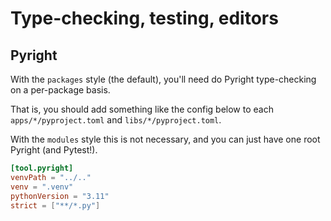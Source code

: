 # Type-checking, testing, editors
## Pyright
With the `packages` style (the default), you'll need do Pyright type-checking on a per-package basis.

That is, you should add something like the config below to each `apps/*/pyproject.toml` and `libs/*/pyproject.toml`.

With the `modules` style this is not necessary, and you can just have one root Pyright (and Pytest!).

```toml
[tool.pyright]
venvPath = "../.."
venv = ".venv"
pythonVersion = "3.11"
strict = ["**/*.py"]
```
